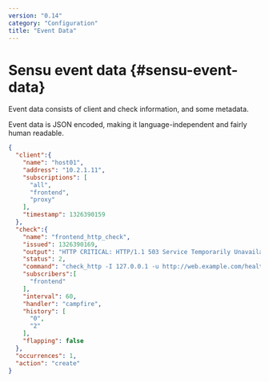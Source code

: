 ```yaml
---
version: "0.14"
category: "Configuration"
title: "Event Data"
---
```


# Sensu event data {#sensu-event-data}

Event data consists of client and check information, and some metadata.

Event data is JSON encoded, making it  language-independent and fairly human readable.

~~~ json
{
  "client":{
    "name": "host01",
    "address": "10.2.1.11",
    "subscriptions": [
      "all",
      "frontend",
      "proxy"
    ],
    "timestamp": 1326390159
  },
  "check":{
    "name": "frontend_http_check",
    "issued": 1326390169,
    "output": "HTTP CRITICAL: HTTP/1.1 503 Service Temporarily Unavailable",
    "status": 2,
    "command": "check_http -I 127.0.0.1 -u http://web.example.com/healthcheck.html -R 'pageok'",
    "subscribers":[
      "frontend"
    ],
    "interval": 60,
    "handler": "campfire",
    "history": [
      "0",
      "2"
    ],
    "flapping": false
  },
  "occurrences": 1,
  "action": "create"
}
~~~
